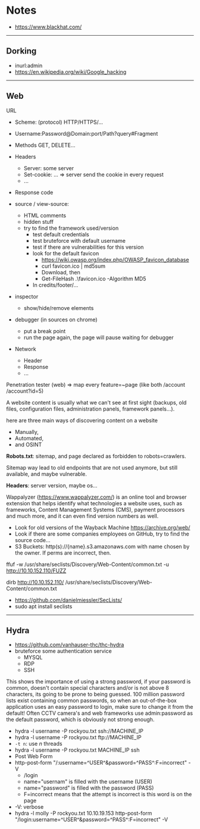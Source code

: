 # Notes

* https://www.blackhat.com/

<hr class="sep-both">

## Dorking

* inurl:admin
* https://en.wikipedia.org/wiki/Google_hacking

<hr class="sep-both">

## Web

URL
* Scheme: (protocol) HTTP/HTTPS/...
* Username:Password@Domain:port/Path?query#Fragment
* Methods GET, DELETE...
* Headers
  * Server: some server
  * Set-cookie: ... => server send the cookie in every request
  * ...
* Response code

* source / view-source:
  * HTML comments
  * hidden stuff
  * try to find the framework used/version
    * test default credentials
    * test bruteforce with default username
    * test if there are vulnerabilities for this version
    * look for the default favicon
      * https://wiki.owasp.org/index.php/OWASP_favicon_database
      * curl favicon.ico | md5sum
      * Download, then
      * Get-FileHash .\favicon.ico -Algorithm MD5
    * In credits/footer/...
* inspector
  * show/hide/remove elements
* debugger (in sources on chrome)
  * put a break point
  * run the page again, the page will pause waiting for debugger
* Network
  * Header
  * Response
  * ...

Penetration tester (web)
=> map every feature=~page (like both /account /account?id=5)

A website content is usually what we can't see at first sight (backups, old files, configuration files, administration panels, framework panels...).

here are three main ways of discovering content on a website

* Manually, 
* Automated,
* and OSINT

**Robots.txt**: sitemap, and page declared as forbidden to robots=crawlers.

Sitemap way lead to old endpoints that are not used anymore, but still available, and maybe vulnerable.

**Headers**: server version, maybe os...

Wappalyzer (https://www.wappalyzer.com/) is an online tool and browser extension that helps identify what technologies a website uses, such as frameworks, Content Management Systems (CMS), payment processors and much more, and it can even find version numbers as well.

* Look for old versions of the Wayback Machine https://archive.org/web/
* Look if there are some companies employees on GitHub, try to find the source code...
* S3 Buckets: http(s)://{name}.s3.amazonaws.com with name chosen by the owner. If perms are incorrect, then.

ffuf -w /usr/share/seclists/Discovery/Web-Content/common.txt -u http://10.10.152.110/FUZZ

dirb http://10.10.152.110/ /usr/share/seclists/Discovery/Web-Content/common.txt

* https://github.com/danielmiessler/SecLists/
* sudo apt install seclists

<hr class="sep-both">

## Hydra

* https://github.com/vanhauser-thc/thc-hydra
* bruteforce some authentication service
  * MYSQL
  * RDP
  * SSH

This shows the importance of using a strong password, if your password is common, doesn't contain special characters and/or is not above 8 characters, its going to be prone to being guessed. 100 million password lists exist containing common passwords, so when an out-of-the-box application uses an easy password to login, make sure to change it from the default! Often CCTV camera's and web frameworks use admin:password as the default password, which is obviously not strong enough.

* hydra -l username -P rockyou.txt ssh://MACHINE_IP
* hydra -l username -P rockyou.txt ftp://MACHINE_IP
* `-t n`: use $n$ threads
* hydra -l username -P rockyou.txt MACHINE_IP ssh
* Post Web Form
* http-post-form "/:username=^USER^&password=^PASS^:F=incorrect" -V
  * /login
  * name="usernam" is filled with the username (USER)
  * name="password" is filled with the password (PASS)
  * F=incorrect means that the attempt is incorrect is this word is on the page
* -V: verbose
* hydra -l molly -P rockyou.txt 10.10.19.153 http-post-form "/login:username=^USER^&password=^PASS^:F=incorrect" -V